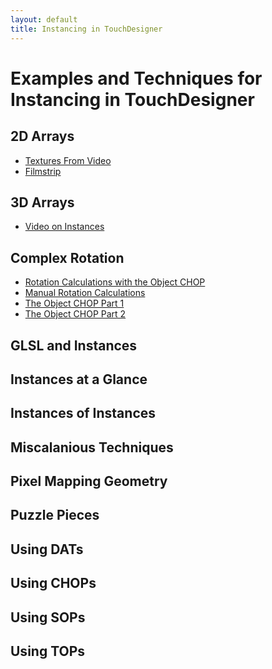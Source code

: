 ```yaml
---
layout: default
title: Instancing in TouchDesigner
---
```

# Examples and Techniques for Instancing in TouchDesigner

## 2D Arrays  
* [Textures From Video](pages/base_2D_arrays/textures_from_vid_readme.md)
* [Filmstrip](pages/base_2D_arrays/filmstrip_comp.md)

## 3D Arrays
* [Video on Instances]()

## Complex Rotation
* [Rotation Calculations with the Object CHOP]()
* [Manual Rotation Calculations]()
* [The Object CHOP Part 1]()
* [The Object CHOP Part 2]()

## GLSL and Instances

## Instances at a Glance

## Instances of Instances

## Miscalanious Techniques

## Pixel Mapping Geometry

## Puzzle Pieces

## Using DATs

## Using CHOPs

## Using SOPs

## Using TOPs
